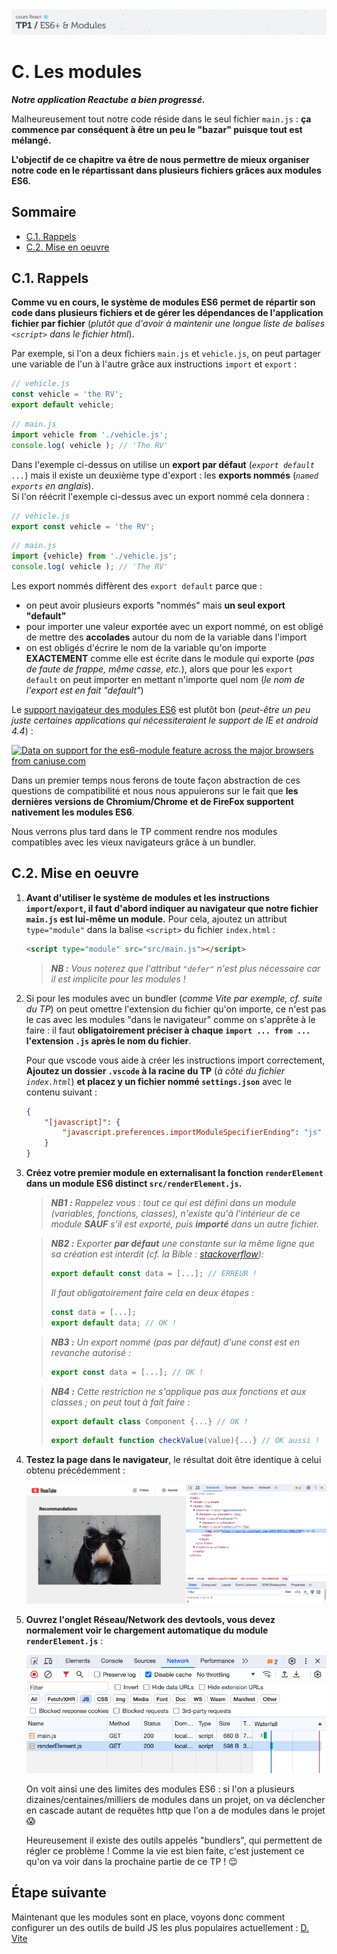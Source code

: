 <img src="images/readme/header-small.jpg" >

# C. Les modules <!-- omit in toc -->

_**Notre application Reactube a bien progressé.**_

Malheureusement tout notre code réside dans le seul fichier `main.js` : **ça commence par conséquent à être un peu le "bazar" puisque tout est mélangé.**

**L'objectif de ce chapitre va être de nous permettre de mieux organiser notre code en le répartissant dans plusieurs fichiers grâces aux modules ES6.**

## Sommaire <!-- omit in toc -->
- [C.1. Rappels](#c1-rappels)
- [C.2. Mise en oeuvre](#c2-mise-en-oeuvre)

## C.1. Rappels
**Comme vu en cours, le système de modules ES6 permet de répartir son code dans plusieurs fichiers et de gérer les dépendances de l'application fichier par fichier** (_plutôt que d'avoir à maintenir une longue liste de balises `<script>` dans le fichier html_).

Par exemple, si l'on a deux fichiers `main.js` et `vehicle.js`, on peut partager une variable de l'un à l'autre grâce aux instructions `import` et `export` :
```js
// vehicle.js
const vehicle = 'the RV';
export default vehicle;
```
```js
// main.js
import vehicle from './vehicle.js';
console.log( vehicle ); // 'The RV'
```

Dans l'exemple ci-dessus on utilise un **export par défaut** (_`export default ...`_) mais il existe un deuxième type d'export : les **exports nommés** (_`named exports` en anglais_). \
Si l'on réécrit l'exemple ci-dessus avec un export nommé cela donnera :
```js
// vehicle.js
export const vehicle = 'the RV';
```
```js
// main.js
import {vehicle} from './vehicle.js';
console.log( vehicle ); // 'The RV'
```

Les export nommés diffèrent des `export default` parce que :
- on peut avoir plusieurs exports "nommés" mais **un seul export "default"**
- pour importer une valeur exportée avec un export nommé, on est obligé de mettre des **accolades** autour du nom de la variable dans l'import
- on est obligés d'écrire le nom de la variable qu'on importe **EXACTEMENT** comme elle est écrite dans le module qui exporte (_pas de faute de frappe, même casse, etc._), alors que pour les `export default` on peut importer en mettant n'importe quel nom (_le nom de l'export est en fait "default"_)

Le [support navigateur des modules ES6](https://caniuse.com/#feat=es6-module) est plutôt bon (_peut-être un peu juste certaines applications qui nécessiteraient le support de IE et android 4.4_) :

<a href="http://caniuse.com/#feat=es6-module">
	<picture>
		<source type="image/webp" srcset="https://caniuse.bitsofco.de/image/es6-module.webp">
		<source type="image/png" srcset="https://caniuse.bitsofco.de/image/es6-module.png">
		<img src="https://caniuse.bitsofco.de/image/es6-module.jpg" alt="Data on support for the es6-module feature across the major browsers from caniuse.com">
	</picture>
</a>

Dans un premier temps nous ferons de toute façon abstraction de ces questions de compatibilité et nous nous appuierons sur le fait que **les dernières versions de Chromium/Chrome et de FireFox supportent nativement les modules ES6**.

Nous verrons plus tard dans le TP comment rendre nos modules compatibles avec les vieux navigateurs grâce à un bundler.

## C.2. Mise en oeuvre
1.  **Avant d'utiliser le système de modules et les instructions `import`/`export`, il faut d'abord indiquer au navigateur que notre fichier `main.js` est lui-même un module.** Pour cela, ajoutez un attribut `type="module"` dans la balise `<script>` du fichier `index.html` :
	```html
	<script type="module" src="src/main.js"></script>
	```
	> _**NB :** Vous noterez que l'attribut `"defer"` n'est plus nécessaire car il est implicite pour les modules !_

3. Si pour les modules avec un bundler (_comme Vite par exemple, cf. suite du TP_) on peut omettre l'extension du fichier qu'on importe, ce n'est pas le cas avec les modules "dans le navigateur" comme on s'apprête à le faire : il faut **obligatoirement préciser à chaque `import ... from ...` l'extension `.js` après le nom du fichier**.

	Pour que vscode vous aide à créer les instructions import correctement, **Ajoutez un dossier `.vscode` à la racine du TP**  (_à côté du fichier `index.html`_) **et placez y un fichier nommé `settings.json`** avec le contenu suivant :

	```json
	{
		"[javascript]": {
			"javascript.preferences.importModuleSpecifierEnding": "js"
		}
	}
	```

4.  **Créez votre premier module en externalisant la fonction `renderElement` dans un module ES6 distinct `src/renderElement.js`.**

	> _**NB1 :** Rappelez vous : tout ce qui est défini dans un module (variables, fonctions, classes), n'existe qu'à l'intérieur de ce module **SAUF** s'il est exporté, puis **importé** dans un autre fichier._

	> _**NB2 :** Exporter **par défaut** une constante sur la même ligne que sa création est interdit (cf. la Bible : [stackoverflow](https://stackoverflow.com/a/36261387)):_
	> ```js
	> export default const data = [...]; // ERREUR !
	> ```
	> _Il faut obligatoirement faire cela en deux étapes :_
	> ```js
	> const data = [...];
	> export default data; // OK !
	> ```

	> _**NB3 :** Un export nommé (pas par défaut) d'une const est en revanche autorisé :_
	> ```js
	> export const data = [...]; // OK !
	> ```

	> _**NB4 :** Cette restriction ne s'applique pas aux fonctions et aux classes ; on peut tout à fait faire :_
	> ```js
	> export default class Component {...} // OK !
	> ```
	> ```js
	> export default function checkValue(value){...} // OK aussi !
	> ```

5. **Testez la page dans le navigateur**, le résultat doit être identique à celui obtenu précédemment :

	<img src="images/readme/screen-02.png" >

6. **Ouvrez l'onglet Réseau/Network des devtools, vous devez normalement voir le chargement automatique du module `renderElement.js`** :

	<img src="images/readme/modules-network.png" />

	On voit ainsi une des limites des modules ES6 : si l'on a plusieurs dizaines/centaines/milliers de modules dans un projet, on va déclencher en cascade autant de requêtes http que l'on a de modules dans le projet 😱

	Heureusement il existe des outils appelés "bundlers", qui permettent de régler ce problème ! Comme la vie est bien faite, c'est justement ce qu'on va voir dans la prochaine partie de ce TP ! 😌


## Étape suivante <!-- omit in toc -->
Maintenant que les modules sont en place, voyons donc comment configurer un des outils de build JS les plus populaires actuellement : [D. Vite](D-vite.md)
